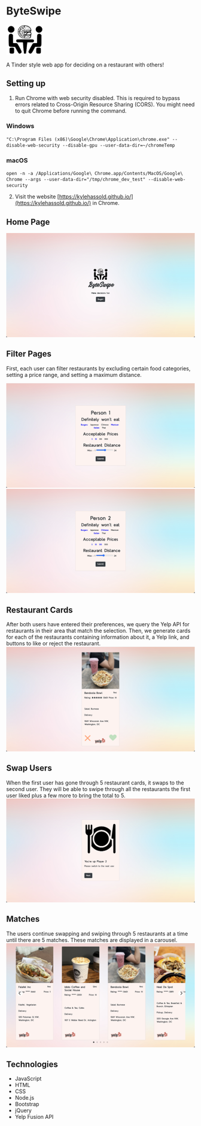 # ByteSwipe

<img src="images/favicon.svg" alt="logo" width="100"/>

A Tinder style web app for deciding on a restaurant with others!

## Setting up
1. Run Chrome with web security disabled. This is required to bypass errors related
   to Cross-Origin Resource Sharing (CORS). You might need to quit Chrome before running the command.

### Windows
```
"C:\Program Files (x86)\Google\Chrome\Application\chrome.exe" --disable-web-security --disable-gpu --user-data-dir=~/chromeTemp
```

### macOS
```
open -n -a /Applications/Google\ Chrome.app/Contents/MacOS/Google\ Chrome --args --user-data-dir="/tmp/chrome_dev_test" --disable-web-security
```

2. Visit the website [https://kylehassold.github.io/](https://kylehassold.github.io/) in Chrome.

## Home Page
![Home](screenshots/home.png)

## Filter Pages
First, each user can filter restaurants by excluding certain food categories, setting a price range, and setting a
maximum distance.

![Filter 1](screenshots/filter1.png)
![Filter 2](screenshots/filter2.png)

## Restaurant Cards
After both users have entered their preferences, we query the Yelp API for restaurants in their area that match the 
selection. Then, we generate cards for each of the restaurants containing information about it, a Yelp link,
and buttons to like or reject the restaurant.
![Card](screenshots/card.png)

## Swap Users
When the first user has gone through 5 restaurant cards, it swaps to the second user. They will be able to swipe through
all the restaurants the first user liked plus a few more to bring the total to 5.
![Swap 2](screenshots/swap2.png)

## Matches
The users continue swapping and swiping through 5 restaurants at a time until there are 5 matches. These matches are displayed
in a carousel.
![Carousel](screenshots/carousel.png)

## Technologies
- JavaScript
- HTML
- CSS
- Node.js
- Bootstrap
- jQuery
- Yelp Fusion API
